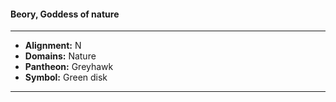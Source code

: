 #### Beory, Goddess of nature
___

- **Alignment:** N
- **Domains:** Nature
- **Pantheon:** Greyhawk
- **Symbol:** Green disk
___
